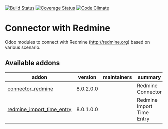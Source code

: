 [![Build Status](https://travis-ci.org/OCA/connector-redmine.svg?branch=7.0)](https://travis-ci.org/OCA/connector-redmine)
[![Coverage Status](https://coveralls.io/repos/OCA/connector-redmine/badge.svg?branch=7.0)](https://coveralls.io/r/OCA/connector-redmine?branch=7.0)
[![Code Climate](https://codeclimate.com/github/OCA/connector-redmine/badges/gpa.svg)](https://codeclimate.com/github/OCA/connector-redmine)

# Connector with Redmine 

Odoo modules to connect with Redmine (http://redmine.org) based on various scenario.

[//]: # (addons)

Available addons
----------------
addon | version | maintainers | summary
--- | --- | --- | ---
[connector_redmine](connector_redmine/) | 8.0.2.0.0 |  | Redmine Connector
[redmine_import_time_entry](redmine_import_time_entry/) | 8.0.1.0.0 |  | Redmine Import Time Entry

[//]: # (end addons)

